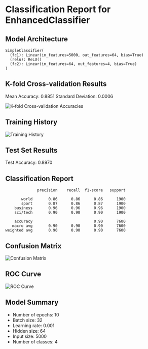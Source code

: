 # Classification Report for EnhancedClassifier

## Model Architecture
```
SimpleClassifier(
  (fc1): Linear(in_features=5000, out_features=64, bias=True)
  (relu): ReLU()
  (fc2): Linear(in_features=64, out_features=4, bias=True)
)
```

## K-fold Cross-validation Results
Mean Accuracy: 0.8851
Standard Deviation: 0.0006

![K-fold Cross-validation Accuracies](images/EnhancedClassifier_kfold_accuracies.png)

## Training History
![Training History](images/EnhancedClassifier_training_history.png)

## Test Set Results
Test Accuracy: 0.8970

## Classification Report
```
              precision    recall  f1-score   support

       world       0.86      0.86      0.86      1900
       sport       0.87      0.86      0.87      1900
    business       0.96      0.96      0.96      1900
    sci/tech       0.90      0.90      0.90      1900

    accuracy                           0.90      7600
   macro avg       0.90      0.90      0.90      7600
weighted avg       0.90      0.90      0.90      7600
```

## Confusion Matrix
![Confusion Matrix](images/EnhancedClassifier_confusion_matrix.png)

## ROC Curve
![ROC Curve](images/EnhancedClassifier_roc_curve.png)

## Model Summary
- Number of epochs: 10
- Batch size: 32
- Learning rate: 0.001
- Hidden size: 64
- Input size: 5000
- Number of classes: 4

